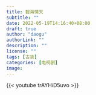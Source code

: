 ```yaml
---
title: 碧海情天
subtitle: ""
date: 2022-05-19T14:16:40+08:00
draft: true
author: "daogu"
authorLink: ""
description: "" 
license: ""
tags: [古装]
categories: [电视剧]
image: 
---
```


{{< youtube trAYHiD5uvo >}}